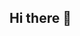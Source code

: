 ## Hi there 👋
        
<!--
**Syarmine/Syarmine** is a ✨ _special_ ✨ repository because its `README.md` (this file) appears on your GitHub profile.

[![Syarmine's GitHub stats](https://github-readme-stats.vercel.app/api?username=Syarmine)](https://github.com/Syarmine/github-readme-stats)

Here are some ideas to get you started:

- 🔭 I’m currently working on ...
- 🌱 I’m currently learning ...
- 👯 I’m looking to collaborate on ...
- 🤔 I’m looking for help with ...
- 💬 Ask me about ...
- 📫 How to reach me: ...
- 😄 Pronouns: ...
- ⚡ Fun fact: ...
-->

